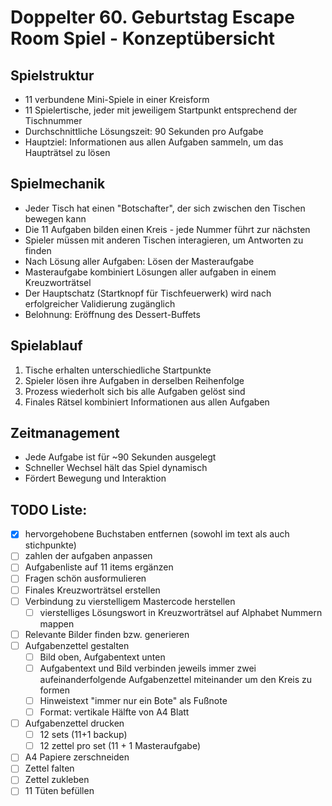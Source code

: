 # Doppelter 60. Geburtstag Escape Room Spiel - Konzeptübersicht

## Spielstruktur
- 11 verbundene Mini-Spiele in einer Kreisform
- 11 Spielertische, jeder mit jeweiligem Startpunkt entsprechend der Tischnummer
- Durchschnittliche Lösungszeit: 90 Sekunden pro Aufgabe
- Hauptziel: Informationen aus allen Aufgaben sammeln, um das Haupträtsel zu lösen

## Spielmechanik
- Jeder Tisch hat einen "Botschafter", der sich zwischen den Tischen bewegen kann
- Die 11 Aufgaben bilden einen Kreis - jede Nummer führt zur nächsten
- Spieler müssen mit anderen Tischen interagieren, um Antworten zu finden
- Nach Lösung aller Aufgaben: Lösen der Masteraufgabe
- Masteraufgabe kombiniert Lösungen aller aufgaben in einem Kreuzworträtsel
- Der Hauptschatz (Startknopf für Tischfeuerwerk) wird nach erfolgreicher Validierung zugänglich
- Belohnung: Eröffnung des Dessert-Buffets

## Spielablauf
1. Tische erhalten unterschiedliche Startpunkte
2. Spieler lösen ihre Aufgaben in derselben Reihenfolge
3. Prozess wiederholt sich bis alle Aufgaben gelöst sind
4. Finales Rätsel kombiniert Informationen aus allen Aufgaben

## Zeitmanagement
- Jede Aufgabe ist für ~90 Sekunden ausgelegt
- Schneller Wechsel hält das Spiel dynamisch
- Fördert Bewegung und Interaktion


## TODO Liste:
- [x] hervorgehobene Buchstaben entfernen (sowohl im text als auch stichpunkte)
- [ ] zahlen der aufgaben anpassen
- [ ] Aufgabenliste auf 11 items ergänzen
- [ ] Fragen schön ausformulieren
- [ ] Finales Kreuzworträtsel erstellen
- [ ] Verbindung zu vierstelligem Mastercode herstellen
  - [ ] vierstelliges Lösungswort in Kreuzworträtsel auf Alphabet Nummern mappen
- [ ] Relevante Bilder finden bzw. generieren
- [ ] Aufgabenzettel gestalten
  - [ ] Bild oben, Aufgabentext unten
  - [ ] Aufgabentext und Bild verbinden jeweils immer zwei aufeinanderfolgende Aufgabenzettel miteinander um den Kreis zu formen
  - [ ] Hinweistext "immer nur ein Bote" als Fußnote
  - [ ] Format: vertikale Hälfte von A4 Blatt
- [ ] Aufgabenzettel drucken
  - [ ] 12 sets (11+1 backup)
  - [ ] 12 zettel pro set (11 + 1 Masteraufgabe)
- [ ] A4 Papiere zerschneiden
- [ ] Zettel falten
- [ ] Zettel zukleben
- [ ] 11 Tüten befüllen
